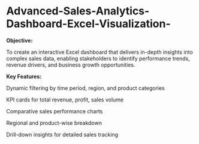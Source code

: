 # Advanced-Sales-Analytics-Dashboard-Excel-Visualization-

**Objective:**

To create an interactive Excel dashboard that delivers in-depth insights into complex sales data, enabling stakeholders to identify performance trends, revenue drivers, and business growth opportunities.

**Key Features:**

Dynamic filtering by time period, region, and product categories

KPI cards for total revenue, profit, sales volume

Comparative sales performance charts

Regional and product-wise breakdown

Drill-down insights for detailed sales tracking

